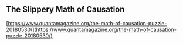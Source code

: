## The Slippery Math of Causation
  
  [https://www.quantamagazine.org/the-math-of-causation-puzzle-20180530/](https://www.quantamagazine.org/the-math-of-causation-puzzle-20180530/)